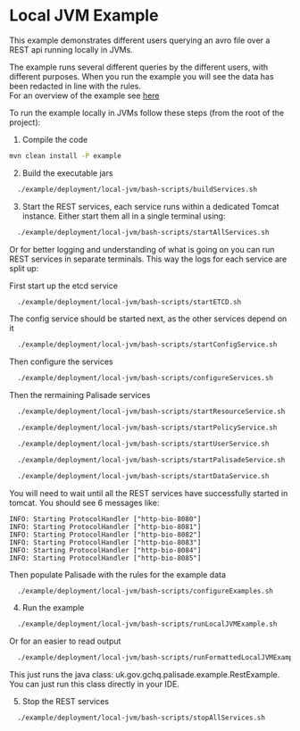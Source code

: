# Local JVM Example

This example demonstrates different users querying an avro file over a REST api running locally in JVMs.

The example runs several different queries by the different users, with different purposes. When you run the example you will see the data has been redacted in line with the rules.  
For an overview of the example see [here](../../README.md)

To run the example locally in JVMs follow these steps (from the root of the project):

1. Compile the code
```bash
mvn clean install -P example
```
 
2.  Build the executable jars
 ```bash
   ./example/deployment/local-jvm/bash-scripts/buildServices.sh
 ```

3. Start the REST services, each service runs within a dedicated Tomcat instance.
Either start them all in a single terminal using:
```bash
  ./example/deployment/local-jvm/bash-scripts/startAllServices.sh
```
Or for better logging and understanding of what is going on you can
 run REST services in separate terminals. This way the logs for each
 service are split up:
 
First start up the etcd service
```bash
  ./example/deployment/local-jvm/bash-scripts/startETCD.sh
```
The config service should be started next, as the other services depend on it
```bash
  ./example/deployment/local-jvm/bash-scripts/startConfigService.sh
```
Then configure the services
```bash
  ./example/deployment/local-jvm/bash-scripts/configureServices.sh
```
Then the rermaining Palisade services
```bash
  ./example/deployment/local-jvm/bash-scripts/startResourceService.sh
```
```bash
  ./example/deployment/local-jvm/bash-scripts/startPolicyService.sh
```
```bash
  ./example/deployment/local-jvm/bash-scripts/startUserService.sh
```
```bash
  ./example/deployment/local-jvm/bash-scripts/startPalisadeService.sh
```
```bash
  ./example/deployment/local-jvm/bash-scripts/startDataService.sh
```

You will need to wait until all the REST services have successfully started in tomcat. 
You should see 6 messages like:
```
INFO: Starting ProtocolHandler ["http-bio-8080"]
INFO: Starting ProtocolHandler ["http-bio-8081"]
INFO: Starting ProtocolHandler ["http-bio-8082"]
INFO: Starting ProtocolHandler ["http-bio-8083"]
INFO: Starting ProtocolHandler ["http-bio-8084"]
INFO: Starting ProtocolHandler ["http-bio-8085"]
```

Then populate Palisade with the rules for the example data
```bash
  ./example/deployment/local-jvm/bash-scripts/configureExamples.sh
```

4. Run the example
```bash
  ./example/deployment/local-jvm/bash-scripts/runLocalJVMExample.sh
```
   Or for an easier to read output
```bash
  ./example/deployment/local-jvm/bash-scripts/runFormattedLocalJVMExample.sh
```     
This just runs the java class: uk.gov.gchq.palisade.example.RestExample. You can just run this class directly in your IDE.

5. Stop the REST services
```bash
  ./example/deployment/local-jvm/bash-scripts/stopAllServices.sh
```

